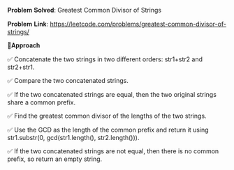 𝐏𝐫𝐨𝐛𝐥𝐞𝐦 𝐒𝐨𝐥𝐯𝐞𝐝: Greatest Common Divisor of Strings

𝐏𝐫𝐨𝐛𝐥𝐞𝐦 𝐋𝐢𝐧𝐤: https://leetcode.com/problems/greatest-common-divisor-of-strings/


📌𝐀𝐩𝐩𝐫𝐨𝐚𝐜𝐡

✅ Concatenate the two strings in two different orders: str1+str2 and str2+str1.

✅ Compare the two concatenated strings.

✅ If the two concatenated strings are equal, then the two original strings share a common prefix.

✅ Find the greatest common divisor of the lengths of the two strings.

✅ Use the GCD as the length of the common prefix and return it using str1.substr(0, gcd(str1.length(), str2.length())).

✅ If the two concatenated strings are not equal, then there is no common prefix, so return an empty string.
